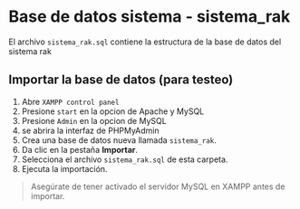 #  Base de datos sistema - sistema_rak

El archivo `sistema_rak.sql` contiene la estructura de la base de datos del sistema rak

##  Importar la base de datos (para testeo)

1. Abre `XAMPP control panel`
2. Presione `start` en la opcion de Apache y MySQL
3. Presione `Admin` en la opcion de MySQL
4. se abrira la interfaz de PHPMyAdmin
5. Crea una base de datos nueva llamada `sistema_rak`.
6. Da clic en la pestaña **Importar**.
7. Selecciona el archivo `sistema_rak.sql` de esta carpeta.
8. Ejecuta la importación.

> Asegúrate de tener activado el servidor MySQL en XAMPP antes de importar.


